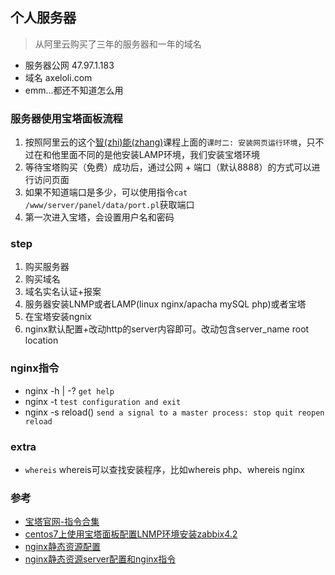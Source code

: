 ## 个人服务器

> 从阿里云购买了三年的服务器和一年的域名

- 服务器公网 47.97.1.183
- 域名 axeloli.com
- emm...都还不知道怎么用

### 服务器使用宝塔面板流程
1. 按照阿里云的这个[智(zhi)能(zhang)](https://edu.aliyun.com/course/147)课程上面的`课时二: 安装网页运行环境`，只不过在和他里面不同的是他安装LAMP环境，我们安装宝塔环境
2. 等待宝塔购买（免费）成功后，通过公网 + 端口（默认8888）的方式可以进行访问页面
3. 如果不知道端口是多少，可以使用指令`cat /www/server/panel/data/port.pl`获取端口
4. 第一次进入宝塔，会设置用户名和密码

### step
1. 购买服务器
2. 购买域名
3. 域名实名认证+报案
4. 服务器安装LNMP或者LAMP(linux nginx/apacha mySQL php)或者宝塔
5. 在宝塔安装ngnix
6. nginx默认配置+改动http的server内容即可。改动包含server_name root location

### nginx指令
- nginx -h | -? `get help`
- nginx -t  `test configuration and exit`
- nginx -s reload()  `send a signal to a master process: stop quit reopen reload`


### extra
- `whereis` whereis可以查找安装程序，比如whereis php、whereis nginx


### 参考
- [宝塔官网-指令合集](https://www.bt.cn/btcode.html)
- [centos7上使用宝塔面板配置LNMP环境安装zabbix4.2](https://blog.51cto.com/11555417/2415805)
- [nginx静态资源配置](https://blog.csdn.net/youxiu326/article/details/89347317)
- [nginx静态资源server配置和nginx指令](https://blog.csdn.net/youxiu326/article/details/89347317)